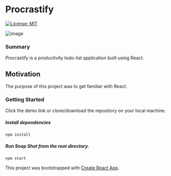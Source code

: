 # Procrastify
[![License: MIT](https://img.shields.io/badge/License-MIT-yellow.svg)](https://opensource.org/licenses/MIT)

![image](https://user-images.githubusercontent.com/39596241/120264711-5861e800-c26c-11eb-9df2-7d3b11aff2ca.png)


### Summary

Procrastify is a productivity todo-list application built using React.

## Motivation

The purpose of this project was to get familiar with React.

### Getting Started

Click the demo link or clone/download the repository on your local machine.

##### Install dependencies

`npm install`

##### Run Snap Shot from the root directory.

`npm start`

This project was bootstrapped with [Create React App](https://github.com/facebook/create-react-app).

